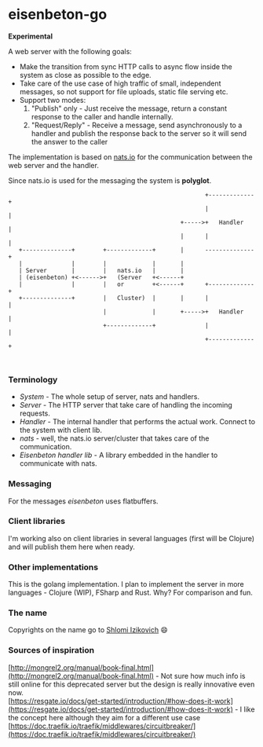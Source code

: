 # eisenbeton-go

**Experimental**

A web server with the following goals:
- Make the transition from sync HTTP calls to async flow inside the system as close as possible to the edge.
- Take care of the use case of high traffic of small, independent messages, so not support for file uploads, static file serving etc.
- Support two modes: 
  1) "Publish" only - Just receive the message, return a constant response to the caller and handle internally.
  2) "Request/Reply" - Receive a message, send asynchronously to a handler and publish the response back to the server so it will send the answer to the caller

The implementation is based on [nats.io](http://nats.io) for the communication between the web server and the handler.

Since nats.io is used for the messaging the system is **polyglot**.

```
                                                        +-------------+
                                                        |             |
                                                 +----->+   Handler   |
                                                 |      |             |
   +--------------+        +-------------+       |      --------------+
   |              |        |             |       |
   | Server       |        |   nats.io   |       |
   | (eisenbeton) +<------>+   (Server   +<------+
   |              |        |   or        +<------+      +-------------+
   +--------------+        |   Cluster)  |       |      |             |
                           |             |       +----->+   Handler   |
                           +-------------+              |             |
                                                        +-------------+



```


### Terminology
- *System* - The whole setup of server, nats and handlers.
- *Server* - The HTTP server that take care of handling the incoming requests.
- *Handler* - The internal handler that performs the actual work. Connect to the system with client lib.
- *nats* - well, the nats.io server/cluster that takes care of the communication.
- *Eisenbeton handler lib* - A library embedded in the handler to communicate with nats.

### Messaging 
For the messages *eisenbeton* uses flatbuffers.

### Client libraries
I'm working also on client libraries in several languages (first will be Clojure) and will publish them here when ready.

### Other implementations
This is the golang implementation. I plan to implement the server in more languages - Clojure (WIP), FSharp and Rust. Why? For comparison and fun.

### The name
Copyrights on the name go to [Shlomi Izikovich](https://github.com/shlomii) :smile:

### Sources of inspiration
[http://mongrel2.org/manual/book-final.html](http://mongrel2.org/manual/book-final.html) - Not sure how much info is still online for this deprecated server but the design is really innovative even now.  
[https://resgate.io/docs/get-started/introduction/#how-does-it-work](https://resgate.io/docs/get-started/introduction/#how-does-it-work) - I like the concept here although they aim for a different use case  
[https://doc.traefik.io/traefik/middlewares/circuitbreaker/](https://doc.traefik.io/traefik/middlewares/circuitbreaker/)
